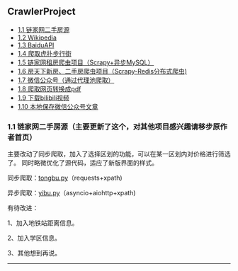 ## CrawlerProject

* [1.1 链家网二手房源](https://github.com/LMFrank/CrawlerProject/tree/master/LianJia)
* [1.2 Wikipedia](https://github.com/LMFrank/CrawlerProject/tree/master/Wikipedia)
* [1.3 BaiduAPI](https://github.com/LMFrank/CrawlerProject/tree/master/baidumapapi)
* [1.4 爬取虎扑步行街](https://github.com/LMFrank/CrawlerProject/tree/master/Hupu)
* [1.5 链家网租房爬虫项目（Scrapy+异步MySQL）](https://github.com/LMFrank/CrawlerProject/tree/master/lianjia_scrapy)
* [1.6 房天下新房、二手房爬虫项目（Scrapy-Redis分布式爬虫)](https://github.com/LMFrank/CrawlerProject/tree/master/fangtianxia_scrapy_redis)
* [1.7 微信公众号（通过代理池爬取）](https://github.com/LMFrank/CrawlerProject/tree/master/Wechat)
* [1.8 爬取网页转换成pdf](https://github.com/LMFrank/CrawlerProject/tree/master/html2pdf)
* [1.9 下载bilibili视频](https://github.com/LMFrank/CrawlerProject/tree/master/bilibili_video)
* [1.10 本地保存微信公众号文章](https://github.com/LMFrank/CrawlerProject/tree/master/%E5%BE%AE%E4%BF%A1%E5%85%AC%E4%BC%97%E5%8F%B7%E6%96%87%E7%AB%A0%E8%8E%B7%E5%8F%96)


### 1.1 链家网二手房源（主要更新了这个，对其他项目感兴趣请移步原作者首页）

主要改动了同步爬取，加入了选择区划的功能，可以在某一区划内对价格进行筛选了。
同时略微优化了源代码，适应了新版界面的样式。

同步爬取：[tongbu.py](https://github.com/LMFrank/CrawlerProject/blob/master/LianJia/tongbu.py)（requests+xpath)

异步爬取：[yibu.py](https://github.com/LMFrank/CrawlerProject/blob/master/LianJia/yibu.py)（asyncio+aiohttp+xpath)

有待改进：

1、加入地铁站距离信息。

2、加入学区信息。

3、其他想到再说。

***

